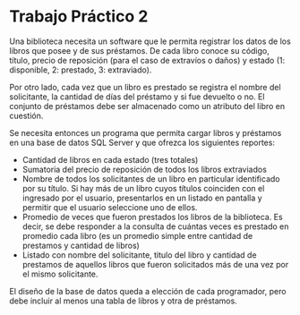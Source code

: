 # Trabajo Práctico 2

Una biblioteca necesita un software que le permita registrar los datos de los libros que posee y de sus préstamos. De cada libro conoce su código, título, precio de reposición (para el caso de extravíos o daños) y estado (1: disponible, 2: prestado, 3: extraviado).

Por otro lado, cada vez que un libro es prestado se registra el nombre del solicitante, la cantidad de días del préstamo y si fue devuelto o no. El conjunto de préstamos debe ser almacenado como un atributo del libro en cuestión.

Se necesita entonces un programa que permita cargar libros y préstamos en una base de datos SQL Server y que ofrezca los siguientes reportes:
* Cantidad de libros en cada estado (tres totales)
* Sumatoria del precio de reposición de todos los libros extraviados
* Nombre de todos los solicitantes de un libro en particular identificado por su título. Si hay más de un libro cuyos títulos coinciden con el ingresado por el usuario, presentarlos en un listado en pantalla y permitir que el usuario seleccione uno de ellos.
* Promedio de veces que fueron prestados los libros de la biblioteca. Es decir, se debe responder a la consulta de cuántas veces es prestado en promedio cada libro (es un promedio simple entre cantidad de prestamos y cantidad de libros)
* Listado con nombre del solicitante, titulo del libro y cantidad de prestamos de aquellos libros que fueron solicitados más de una vez por el mismo solicitante.

El diseño de la base de datos queda a elección de cada programador, pero debe incluir al menos una tabla de libros y otra de préstamos.
